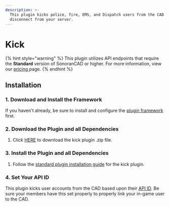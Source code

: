 ```yaml
---
description: >-
  This plugin kicks police, fire, EMS, and Dispatch users from the CAD when they
  disconnect from your server.
---
```


# Kick

{% hint style="warning" %}
This plugin utilizes API endpoints that require the **Standard** version of SonoranCAD or higher. For more information, view our [pricing ](../../../pricing/faq/)page.
{% endhint %}

## Installation

### 1. Download and Install the Framework

If you haven't already, be sure to install and configure the [plugin framework](../framework-installation.md) first.

### 2. Download the Plugin and all Dependencies

1. Click [HERE](https://github.com/Sonoran-Software/sonoran_kick/releases) to download the kick plugin .zip file.

### 3. Install the Plugin and all Dependencies

1. Follow the [standard plugin installation guide](../plugin-installation/) for the kick plugin.

### 4. Set Your API ID

This plugin kicks user accounts from the CAD based upon their [API ID](../../../sonoran-cad/api-integration/getting-started/setting-your-api-id.md). Be sure your members have this set properly to properly link your in-game user to the CAD.

